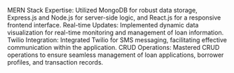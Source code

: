 MERN Stack Expertise: Utilized MongoDB for robust data storage, Express.js and Node.js for server-side logic, and React.js for a responsive frontend interface.
Real-time Updates: Implemented dynamic data visualization for real-time monitoring and management of loan information.
Twilio Integration: Integrated Twilio for SMS messaging, facilitating effective communication within the application.
CRUD Operations: Mastered CRUD operations to ensure seamless management of loan applications, borrower profiles, and transaction records.
